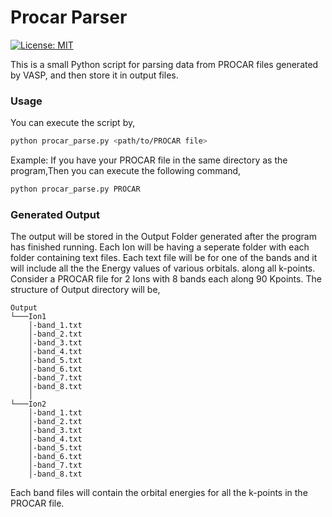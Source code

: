 # Procar Parser
[![License: MIT](https://img.shields.io/badge/License-MIT-yellow.svg)](https://opensource.org/licenses/MIT)


This is a small Python script for parsing data from PROCAR files generated by VASP, and then store it in output files.

### Usage
You can execute the script by,

```Bash
python procar_parse.py <path/to/PROCAR file>
```

Example: If you have your PROCAR file in the same directory as the program,Then you can execute the following command,
```Bash 
python procar_parse.py PROCAR
```

### Generated Output
The output will be stored in the Output Folder generated after the program has finished running. Each Ion will be having a
seperate folder with each folder containing text files. Each text file will be for one of the bands and it will include all the the Energy values of various orbitals.
along all k-points.
Consider a PROCAR file for 2 Ions with 8 bands each along 90 Kpoints.
The structure of Output directory will be,
```
Output
└───Ion1
    │-band_1.txt
    │-band_2.txt
    │-band_3.txt
    │-band_4.txt
    │-band_5.txt
    │-band_6.txt
    │-band_7.txt
    │-band_8.txt
    │
└───Ion2
    │-band_1.txt
    │-band_2.txt
    │-band_3.txt
    │-band_4.txt
    │-band_5.txt
    │-band_6.txt
    │-band_7.txt
    │-band_8.txt
```

Each band files will contain the orbital energies for all the k-points in the PROCAR file.
